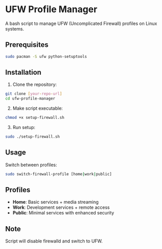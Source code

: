 # UFW Profile Manager

A bash script to manage UFW (Uncomplicated Firewall) profiles on Linux systems.

## Prerequisites

```bash
sudo pacman -S ufw python-setuptools
```

## Installation

1. Clone the repository:
```bash
git clone [your-repo-url]
cd ufw-profile-manager
```

2. Make script executable:
```bash
chmod +x setup-firewall.sh
```

3. Run setup:
```bash
sudo ./setup-firewall.sh
```

## Usage

Switch between profiles:
```bash
sudo switch-firewall-profile [home|work|public]
```

## Profiles

- **Home**: Basic services + media streaming
- **Work**: Development services + remote access
- **Public**: Minimal services with enhanced security

## Note

Script will disable firewalld and switch to UFW.
